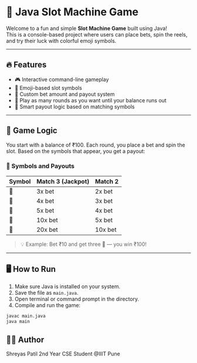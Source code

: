 # 🎰 Java Slot Machine Game

Welcome to a fun and simple **Slot Machine Game** built using Java!  
This is a console-based project where users can place bets, spin the reels, and try their luck with colorful emoji symbols.

---

## 🔥 Features

- 🎮 Interactive command-line gameplay
- 🎰 Emoji-based slot symbols
- 💸 Custom bet amount and payout system
- 🔁 Play as many rounds as you want until your balance runs out
- 🧮 Smart payout logic based on matching symbols

---

## 🧠 Game Logic

You start with a balance of ₹100. Each round, you place a bet and spin the slot. Based on the symbols that appear, you get a payout:

### 🎯 Symbols and Payouts

| Symbol | Match 3 (Jackpot) | Match 2 |
|--------|-------------------|---------|
| 🍒     | 3x bet            | 2x bet  |
| 🍉     | 4x bet            | 3x bet  |
| 🍋     | 5x bet            | 4x bet  |
| 🔔     | 10x bet           | 5x bet  |
| 🌟     | 20x bet           | 10x bet |

> 💡 Example: Bet ₹10 and get three 🔔 — you win ₹100!

---

## 🖥️ How to Run

1. Make sure Java is installed on your system.
2. Save the file as `main.java`.
3. Open terminal or command prompt in the directory.
4. Compile and run the game:

```bash
javac main.java
java main
```

## 👨‍💻 Author

Shreyas Patil
2nd Year CSE Student @IIIT Pune

